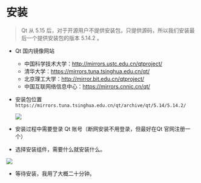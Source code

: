 # 安装

> Qt 从 5.15 后，对于开源用户不提供安装包，只提供源码，所以我们安装最后一个提供安装包的版本 5.14.2 。

- Qt 国内镜像网站
  
  - 中国科学技术大学：http://mirrors.ustc.edu.cn/qtproject/
  - 清华大学：https://mirrors.tuna.tsinghua.edu.cn/qt/
  - 北京理工大学：http://mirror.bit.edu.cn/qtproject/
  - 中国互联网络信息中心：https://mirrors.cnnic.cn/qt/

- 安装包位置 `https://mirrors.tuna.tsinghua.edu.cn/qt/archive/qt/5.14/5.14.2/`
  
  ![](C:\Documents\StudyNotes\C++\Qt\1.assets\1-1.png)

- 安装过程中需要登录 Qt 账号（断网安装不用登录，但最好在Qt 官网注册一个）

- 选择安装组件，需要什么就安装什么。

![](C:\Documents\StudyNotes\C++\Qt\1.assets\1-2.png)

- 等待安装，我用了大概二十分钟。